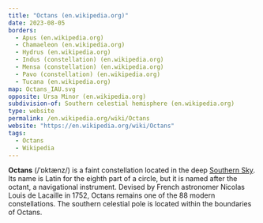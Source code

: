 ```yaml
---
title: "Octans (en.wikipedia.org)"
date: 2023-08-05
borders:
  - Apus (en.wikipedia.org)
  - Chamaeleon (en.wikipedia.org)
  - Hydrus (en.wikipedia.org)
  - Indus (constellation) (en.wikipedia.org)
  - Mensa (constellation) (en.wikipedia.org)
  - Pavo (constellation) (en.wikipedia.org)
  - Tucana (en.wikipedia.org)
map: Octans_IAU.svg
opposite: Ursa Minor (en.wikipedia.org)
subdivision-of: Southern celestial hemisphere (en.wikipedia.org)
type: website
permalink: /en.wikipedia.org/wiki/Octans
website: "https://en.wikipedia.org/wiki/Octans"
tags:
  - Octans
  - Wikipedia
---
```

**Octans** (/ˈɒktænz/) is a faint constellation located in the deep [Southern Sky](/en.wikipedia.org/wiki/Southern_celestial_hemisphere). Its name is Latin for the eighth part of a circle, but it is named after the octant, a navigational instrument. Devised by French astronomer Nicolas Louis de Lacaille in 1752, Octans remains one of the 88 modern constellations. The southern celestial pole is located within the boundaries of Octans.